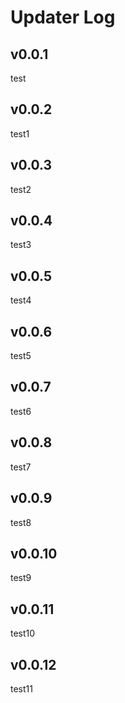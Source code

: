 # Updater Log

## v0.0.1

test

## v0.0.2

test1

## v0.0.3

test2

## v0.0.4

test3

## v0.0.5

test4

## v0.0.6

test5

## v0.0.7

test6

## v0.0.8

test7

## v0.0.9

test8

## v0.0.10

test9

## v0.0.11

test10

## v0.0.12

test11
